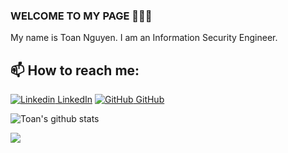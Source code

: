 ### WELCOME TO MY PAGE 👋👋👋
My name is Toan Nguyen. I am an Information Security Engineer.<br>
## 📫 How to reach me: 

[![Linkedin](https://i.stack.imgur.com/gVE0j.png) LinkedIn](https://www.linkedin.com/in/to%C3%A0n-nguy%E1%BB%85n-kh%E1%BA%AFc-2b84a4175/) [![GitHub](https://i.stack.imgur.com/tskMh.png) GitHub](https://github.com/ngtoan97/)



![Toan's github stats](https://github-readme-stats-git-masterrstaa-rickstaa.vercel.app/api?username=ngtoan97&show_icons=true&theme=tokyonight&hide=contribs,prs,issues)

<a href="https://github.com/ngtoan97/utt-project">
  <!-- Change the `github-readme-stats.anuraghazra1.vercel.app` to `github-readme-stats.vercel.app`  -->
  <img align="center" src="https://github-readme-stats.anuraghazra1.vercel.app/api/pin/?username=ngtoan97&repo=utt-project&theme=radical" />
</a>    
